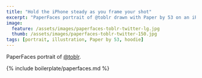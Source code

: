```yaml
---
title: "Hold the iPhone steady as you frame your shot"
excerpt: "PaperFaces portrait of @toblr drawn with Paper by 53 on an iPad."
image: 
  feature: /assets/images/paperfaces-toblr-twitter-lg.jpg
  thumb: /assets/images/paperfaces-toblr-twitter-150.jpg
tags: [portrait, illustration, Paper by 53, hoodie]
---
```


PaperFaces portrait of [@toblr](http://twitter.com/toblr).

{% include boilerplate/paperfaces.md %}